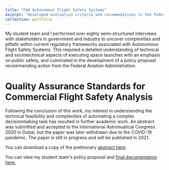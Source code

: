 ```yaml
---
title: "FAA Autonomous Flight Safety Systems"
excerpt: "Developed evaluation criteria and recommedations to the Federal Aviation Administration following detailed assesment of a disruptive emerging technology."
collection: portfolio
---
```


My student team and I performed over eighty semi-structured interviews with stakeholders in government and industry to uncover complexities and pitfalls within current regulatory frameworks associated with Autonomous Flight Safety Systems. This required a detailed understanding of technical and sociotechnical aspects of executing space launches with an emphasis on public safety, and culminated in the development of a policy proposal recommending action from the Federal Aviation Administration.

Quality Assurance Standards for Commercial Flight Safety Analysis
===



Following the conclusion of this work, my interest in understanding the technical feasibility and complexities of automating a complex decisionmaking task has resulted in further academic work. An abstract was submitted and accepted to the International Astronuatical Congress 2020 in Dubai, but the paper was later withdrawn due to the COVID-19 pandemic. The paper is still in progress and will be published in 2021.

You can download a copy of the preliminary [abstract here](/files/IAC-21.pdf).

You can view my student team's policy proposal and [final documentation here.](/files/Report.pdf)
